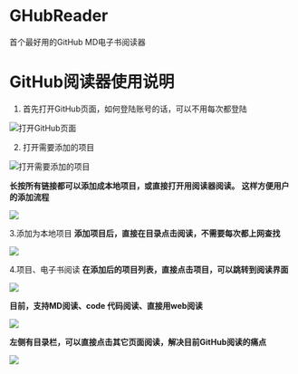 # GHubReader
首个最好用的GitHub MD电子书阅读器


# GitHub阅读器使用说明

1. 首先打开GitHub页面，如何登陆账号的话，可以不用每次都登陆

![打开GitHub页面](img/device-2019-10-25-140536.png)

2. 打开需要添加的项目

![打开需要添加的项目](img/device-2019-10-25-140634.png)

**长按所有链接都可以添加成本地项目，或直接打开用阅读器阅读。**
**这样方便用户的添加流程**

![](img/device-2019-10-25-140652.png)

3.添加为本地项目
  **添加项目后，直接在目录点击阅读，不需要每次都上网查找**

![](img/device-2019-10-25-140847.png)

4.项目、电子书阅读
  **在添加后的项目列表，直接点击项目，可以跳转到阅读界面**

![](img/device-2019-10-25-140922.png)

  **目前，支持MD阅读、code 代码阅读、直接用web阅读**

![](img/4508002.png)

  **左侧有目录栏，可以直接点击其它页面阅读，解决目前GitHub阅读的痛点**

![](img/450800-3.png)